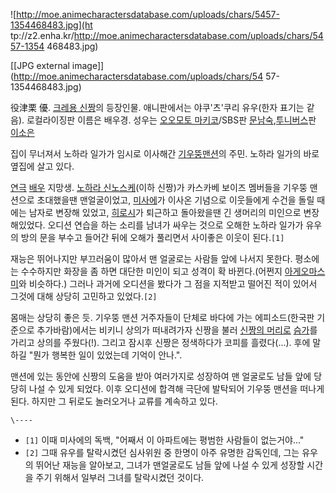 ![http://moe.animecharactersdatabase.com/uploads/chars/5457-1354468483.jpg](ht
tp://z2.enha.kr/http://moe.animecharactersdatabase.com/uploads/chars/5457-1354
468483.jpg)

[[JPG external image]](http://moe.animecharactersdatabase.com/uploads/chars/54
57-1354468483.jpg)

役津栗 優. [크레용 신짱](%ED%81%AC%EB%A0%88%EC%9A%A9%20%EC%8B%A0%EC%A7%B1.md)의 등장인물.
애니판에서는 야쿠'츠'쿠리 유우(한자 표기는 같음). 로컬라이징판 이름은 배우경. 성우는 [오오모토 마키코](%EC%98%A4%EC%98%A4%EB%AA%A8%ED%86%A0%20%EB%A7%88%ED%82%A4%EC%BD%94.md)/SBS판 [문남숙](%EB%AC%B8%EB%82%A8%EC%88%99.md),[투니버스](%ED%88%AC%EB%8B%88%EB%B2%84%EC%8A%A4.md)판
[이소은](%EC%9D%B4%EC%86%8C%EC%9D%80.md)

집이 무너져서 노하라 일가가 임시로 이사해간 [기우뚱맨션](%EA%B8%B0%EC%9A%B0%EB%9A%B1%20%EB%A7%A8%EC%85%98.md)의 주민. 노하라 일가의 바로
옆집에 살고 있다.

[연극](%EC%97%B0%EA%B7%B9.md) [배우](%EB%B0%B0%EC%9A%B0.md) 지망생. [노하라 신노스케](
/wiki/%EB%85%B8%ED%95%98%EB%9D%BC%20%EC%8B%A0%EB%85%B8%EC%8A%A4%EC%BC%80)(이하
신짱)가 카스카베 보이즈 멤버들을 기우뚱 맨션으로 초대했을땐 맨얼굴이었고,
[미사에](%EB%85%B8%ED%95%98%EB%9D%BC%20%EB%AF%B8%EC%82%AC%EC%97%90.md)가 이사온
기념으로 이웃들에게 수건을 돌릴 때에는 남자로 변장해 있었고,
[히로시](%EB%85%B8%ED%95%98%EB%9D%BC%20%ED%9E%88%EB%A1%9C%EC%8B%9C.md)가 퇴근하고
돌아왔을땐 긴 생머리의 미인으로 변장해있었다. 오디션 연습을 하는 소리를 남녀가 싸우는 것으로 오해한 노하라 일가가 유우의 방의 문을 부수고
들어간 뒤에 오해가 풀리면서 사이좋은 이웃이 된다.`[1]`

재능은 뛰어나지만 부끄러움이 많아서 맨 얼굴로는 사람들 앞에 나서지 못한다. 평소에는 수수하지만 화장을 좀 하면 대단한 미인이 되고 성격이
확 바뀐다.(어쩐지 [아게오마스미](%EC%95%84%EA%B2%8C%EC%98%A4%20%EB%A7%88%EC%8A%A4%EB%AF%B8.md)와 비슷하다.)
그러나 과거에 오디션을 봤다가 그 점을 지적받고 떨어진 적이 있어서 그것에 대해 상당히 고민하고 있었다.`[2]`

몸매는 상당히 좋은 듯. 기우뚱 맨션 거주자들이 단체로 바다에 가는 에피소드(한국판 기준으로 추가바람)에서는 비키니 상의가 떠내려가자 신짱을
불러 [신짱의 머리로](%ED%8C%8C%ED%9B%84%ED%8C%8C%ED%9B%84.md)
[슴가](%EC%8A%B4%EA%B0%80.md)를 가리고 상의를 주웠다(!). 그리고 잠시후 신짱은 정색하다가 코피를
흘렸다(...). 후에 말하길 "뭔가 행복한 일이 있었는데 기억이 안나.".

맨션에 있는 동안에 신짱의 도움을 받아 여러가지로 성장하여 맨 얼굴로도 남들 앞에 당당히 나설 수 있게 되었다. 이후 오디션에 합격해 극단에
발탁되어 기우뚱 맨션을 떠나게 된다. 하지만 그 뒤로도 놀러오거나 교류를 계속하고 있다.

`\----`

  * `[1]` 이때 미사에의 독백, "어째서 이 아파트에는 평범한 사람들이 없는거야..."
  * `[2]` 그때 유우를 탈락시켰던 심사위원 중 한명이 아주 유명한 감독인데, 그는 유우의 뛰어난 재능을 알아보고, 그녀가 맨얼굴로도 남들 앞에 나설 수 있게 성장할 시간을 주기 위해서 일부러 그녀를 탈락시켰던 것이다.

